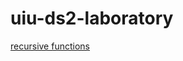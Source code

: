 # uiu-ds2-laboratory
[recursive functions](https://drive.google.com/drive/folders/16MzkT27vzyRl6Pu239cBPwm3Mo3OeSiO?usp=sharing)
